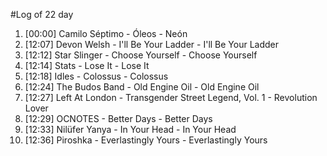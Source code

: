 #Log of 22 day

1. [00:00] Camilo Séptimo - Óleos - Neón
1. [12:07] Devon Welsh - I'll Be Your Ladder - I'll Be Your Ladder
1. [12:12] Star Slinger - Choose Yourself - Choose Yourself
1. [12:14] Stats - Lose It - Lose It
1. [12:18] Idles - Colossus - Colossus
1. [12:24] The Budos Band - Old Engine Oil - Old Engine Oil
1. [12:27] Left At London - Transgender Street Legend, Vol. 1 - Revolution Lover
1. [12:29] OCNOTES - Better Days - Better Days
1. [12:33] Nilüfer Yanya - In Your Head - In Your Head
1. [12:36] Piroshka - Everlastingly Yours - Everlastingly Yours
